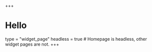+++
# Hello
type = "widget_page"
headless = true  # Homepage is headless, other widget pages are not.
+++
